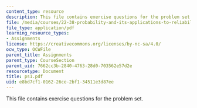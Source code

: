 ```yaml
---
content_type: resource
description: This file contains exercise questions for the problem set.
file: /media/courses/22-38-probability-and-its-applications-to-reliability-quality-control-and-risk-assessment-fall-2005/e8bd7cf1016226ce2bf134511e3d87ee_ps1.pdf
file_type: application/pdf
learning_resource_types:
- Assignments
license: https://creativecommons.org/licenses/by-nc-sa/4.0/
ocw_type: OCWFile
parent_title: Assignments
parent_type: CourseSection
parent_uid: 7662cc3b-2840-4763-28d0-703562e57d2e
resourcetype: Document
title: ps1.pdf
uid: e8bd7cf1-0162-26ce-2bf1-34511e3d87ee
---
```

This file contains exercise questions for the problem set.